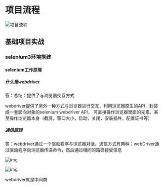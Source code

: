 # 项目流程

![项目流程](/Users/panwumei/Documents/2020软件测试基础学习/python+selenium3自动化测试/项目流程.png)

## 基础项目实战

### selenium3环境搭建

#### selenium工作原理

##### 什么是webdriver

答：总结：提供了与浏览器交互方式

webdriver提供了另外一种方式与浏览器进行交互，利用浏览器原生的API，封装成一套面向对象的selenium webdriver API， 可直接操作浏览器里面的元素，甚至操作浏览器本身（截屏，窗口大小，启动，关闭，安装插件，配置证书等）

##### 通信原理

答：webdriver通过一个驱动程序与浏览器对话。通信方式有两种：webDriver通过驱动程序向浏览器传递命令，然后通过相同的路径接受信息

![img](https://img-blog.csdnimg.cn/20200322124843553.png?x-oss-process=image/watermark,type_ZmFuZ3poZW5naGVpdGk,shadow_10,text_aHR0cHM6Ly9ibG9nLmNzZG4ubmV0L3FxXzQwNzA1MzU1,size_16,color_FFFFFF,t_70)

![img](https://i0.hdslb.com/bfs/article/3e100590622ca9647c7c1a0a0e3c9c5670184985.png@1320w_830h.png)

   webdriver就是中间商

